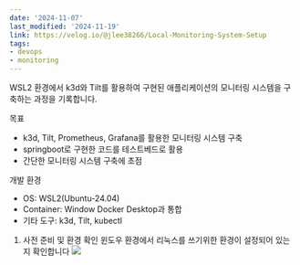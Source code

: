 ```yaml
---
date: '2024-11-07'
last_modified: '2024-11-19'
link: https://velog.io/@jlee38266/Local-Monitoring-System-Setup
tags:
- devops
- monitoring
---
```


WSL2 환경에서 k3d와 Tilt를 활용하여 구현된 애플리케이션의 모니터링 시스템을 구축하는 과정을 기록합니다.

목표

  * k3d, Tilt, Prometheus, Grafana를 활용한 모니터링 시스템 구축
  * springboot로 구현한 코드를 테스트베드로 활용
  * 간단한 모니터링 시스템 구축에 초점



개발 환경

  * OS: WSL2(Ubuntu-24.04)
  * Container: Window Docker Desktop과 통합
  * 기타 도구: k3d, Tilt, kubectl


  1. 사전 준비 및 환경 확인 윈도우 환경에서 리눅스를 쓰기위한 환경이 설정되어 있는지 확인합니다 ![](https://velog.velcdn.com/images/jlee38266/post/0e78c2e2-d5eb-4e26-ac12-b7871df18b15/image.png)